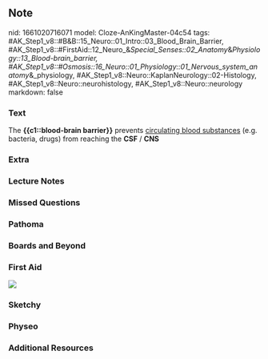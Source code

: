 ## Note
nid: 1661020716071
model: Cloze-AnKingMaster-04c54
tags: #AK_Step1_v8::#B&B::15_Neuro::01_Intro::03_Blood_Brain_Barrier, #AK_Step1_v8::#FirstAid::12_Neuro_&_Special_Senses::02_Anatomy_&_Physiology::13_Blood-brain_barrier, #AK_Step1_v8::#Osmosis::16_Neuro::01_Physiology::01_Nervous_system_anatomy_&_physiology, #AK_Step1_v8::Neuro::KaplanNeurology::02-Histology, #AK_Step1_v8::Neuro::neurohistology, #AK_Step1_v8::Neuro::neurology
markdown: false

### Text
<div>
  The <b>{{c1::blood-brain barrier}}</b> prevents <u>circulating
  blood substances</u> (e.g. bacteria, drugs) from reaching the
  <b>CSF</b> / <b>CNS</b>
</div>

### Extra


### Lecture Notes


### Missed Questions


### Pathoma


### Boards and Beyond


### First Aid
<img src="tmpESoqjI.png">

### Sketchy


### Physeo


### Additional Resources

